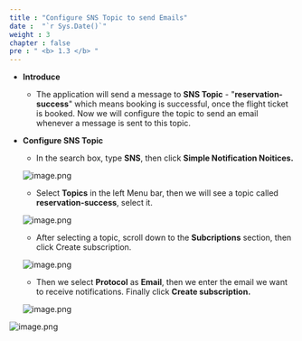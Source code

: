 ```yaml
---
title : "Configure SNS Topic to send Emails"
date :  "`r Sys.Date()`" 
weight : 3 
chapter : false
pre : " <b> 1.3 </b> "
---
```


- **Introduce**
    - The application will send a message to **SNS Topic** - "**reservation-success**" which means booking is successful, once the flight ticket is booked. Now we will configure the topic to send an email whenever a message is sent to this topic.
- **Configure SNS Topic**
    - In the search box, type **SNS**, then click **Simple Notification Noitices.**
    
    ![image.png](/images/setup_environment/config_sns_topic/image.png)
    
    - Select **Topics** in the left Menu bar, then we will see a topic called **reservation-success**, select it.
    
    ![image.png](/images/setup_environment/config_sns_topic/image_1.png)
    
    - After selecting a topic, scroll down to the **Subcriptions** section, then click Create subscription.
    
    ![image.png](/images/setup_environment/config_sns_topic/image_2.png)
    
    - Then we select **Protocol** as **Email**, then we enter the email we want to receive notifications. Finally click **Create subscription.**
    
    ![image.png](/images/setup_environment/config_sns_topic/image_3.png)
    

![image.png](/images/setup_environment/config_sns_topic/image_4.png)